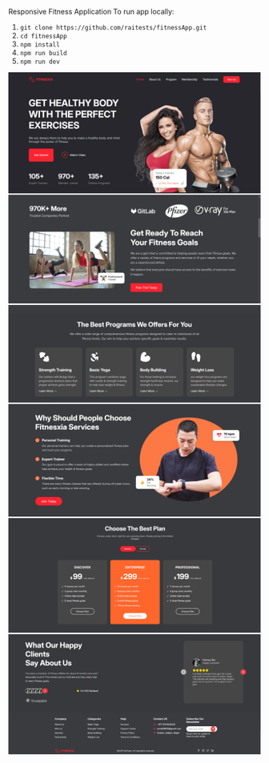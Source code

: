 Responsive Fitness Application
To run app locally:
1. `git clone https://github.com/raitests/fitnessApp.git`
2. `cd fitnessApp`
3. `npm install`
4. `npm run build`
5. `npm run dev`

![alt text](image.png)
![alt text](image-1.png)
![alt text](image-2.png)
![alt text](image-3.png)
![alt text](image-4.png)
![alt text](image-5.png)
